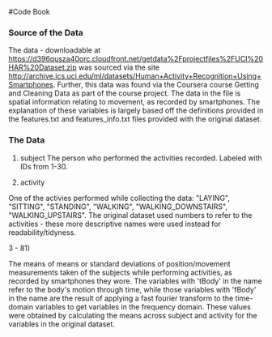 #Code Book

### Source of the Data
The data - downloadable at https://d396qusza40orc.cloudfront.net/getdata%2Fprojectfiles%2FUCI%20HAR%20Dataset.zip 
was sourced via the site http://archive.ics.uci.edu/ml/datasets/Human+Activity+Recognition+Using+Smartphones. Further, this data was found via the Coursera course Getting and Cleaning Data as part of the course project. 
The data in the file is spatial information relating to movement, as recorded by smartphones.
The explanation of these variables is largely based off the definitions provided in the features.txt and features_info.txt files provided with the original dataset.

### The Data
1) subject
The person who performed the activities recorded. Labeled with IDs from 1-30.
	 
2) activity

One of the activies performed while collecting the data: "LAYING", "SITTING", "STANDING", "WALKING", "WALKING_DOWNSTAIRS", "WALKING_UPSTAIRS". The original dataset used numbers to refer to the activities - these more descriptive names were used instead for readability/tidyness. 
	
3 - 81) 

The means of means or standard deviations of position/movement measurements taken of the subjects while performing activities, as recorded by smartphones they wore. The variables with 'tBody' in the name refer to the body's motion through time, while those variables with 'fBody' in the name are the result of applying a fast fourier transform to the time-domain variables to get variables in the frequency domain. These values were obtained by calculating the means across subject and activity for the variables in the original dataset.

